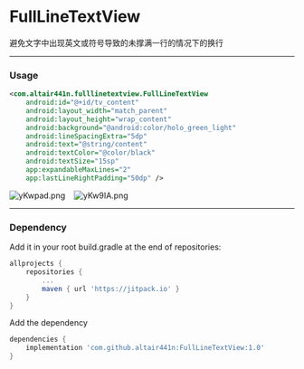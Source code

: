 # FullLineTextView
避免文字中出现英文或符号导致的未撑满一行的情况下的换行

---

### Usage
```xml
<com.altair441n.fulllinetextview.FullLineTextView
    android:id="@+id/tv_content"
    android:layout_width="match_parent"
    android:layout_height="wrap_content"
    android:background="@android:color/holo_green_light"
    android:lineSpacingExtra="5dp"
    android:text="@string/content"
    android:textColor="@color/black"
    android:textSize="15sp"
    app:expandableMaxLines="2"
    app:lastLineRightPadding="50dp" />
```
    
![yKwpad.png](https://s3.ax1x.com/2021/02/03/yKwpad.png)&nbsp;&nbsp;&nbsp; ![yKw9IA.png](https://s3.ax1x.com/2021/02/03/yKw9IA.png)

---

### Dependency

Add it in your root build.gradle at the end of repositories:
```groovy
allprojects {
    repositories {
        ...
        maven { url 'https://jitpack.io' }   
    }
}
```
    
Add the dependency   
```groovy
dependencies {
    implementation 'com.github.altair441n:FullLineTextView:1.0'
}
```